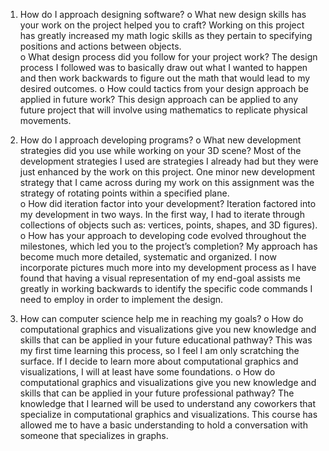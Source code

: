 1.	How do I approach designing software?
  o	What new design skills has your work on the project helped you to craft?
     	Working on this project has greatly increased my math logic skills as they pertain to specifying positions and actions between objects.  
  o	What design process did you follow for your project work?
    	The design process I followed was to basically draw out what I wanted to happen and then work backwards to figure out the math that would lead to my desired             outcomes.
  o	How could tactics from your design approach be applied in future work?
  	This design approach can be applied to any future project that will involve using mathematics to replicate physical movements.
    
2.	How do I approach developing programs?
  o	What new development strategies did you use while working on your 3D scene?
  	Most of the development strategies I used are strategies I already had but they were just enhanced by the work on this project.  One minor new development strategy       that I came across during my work on this assignment was the strategy of rotating points within a specified plane.  
  o	How did iteration factor into your development?
  	Iteration factored into my development in two ways.  In the first way, I had to iterate through collections of objects such as:  vertices, points, shapes, and 3D         figures).  
  o	How has your approach to developing code evolved throughout the milestones, which led you to the project’s completion?
    My approach has become much more detailed, systematic and organized.  I now incorporate pictures much more into my development process as I have found that having a    visual representation of my end-goal assists me greatly in working backwards to identify the specific code commands I need to employ in order to implement the design.
    
3.	How can computer science help me in reaching my goals?
  o	How do computational graphics and visualizations give you new knowledge and skills that can be applied in your future educational pathway?
    This was my first time learning this process, so I feel I am only scratching the surface. If I decide to learn more about computational graphics and visualizations,     I will at least have some foundations.
  o	How do computational graphics and visualizations give you new knowledge and skills that can be applied in your future professional pathway? 
  	The knowledge that I learned will be used to understand any coworkers that specialize in computational graphics and visualizations.  This course has allowed me to       have a  basic understanding to hold a conversation with someone that specializes in graphs.


